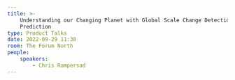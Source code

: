 ```yaml
---
title: >-
    Understanding our Changing Planet with Global Scale Change Detection and
    Prediction
type: Product Talks
date: 2022-09-29 11:30
room: The Forum North
people:
    speakers:
        - Chris Rampersad
---
```

